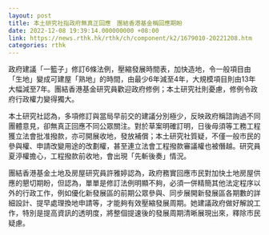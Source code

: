 ```yaml
---
layout: post
title: 本土研究社指政府無真正回應　團結香港基金稱回應期盼
date: 2022-12-08 19:39:14.000000000 +08:00
link: https://news.rthk.hk/rthk/ch/component/k2/1679010-20221208.htm
categories: rthk
---
```


政府建議「一籃子」修訂6條法例，壓縮發展時間表，加快造地，令一般項目由「生地」變成可建屋「熟地」的時間，由最少6年減至4年，大規模項目則由13年大幅減至7年。團結香港基金研究員歡迎政府修例；本土研究社則憂慮，修例令政府行政權力變得獨大。

本土研究社認為，多項修訂與當局早前交的建議分別極少，反映政府稱諮詢過不同團體意見，卻無真正回應不同公眾關注。對於草案明確訂明，日後毋須等工務工程獲立法會批准撥款，亦可開展收地，發放補償；本土研究社質疑，不僅一般市民的參與權、申請改變用途的改劃權，甚至連立法會工程撥款審議權也被僭越。研究員夏渟權擔心，工程撥款前收地，會出現「先斬後奏」情況。

團結香港基金土地及房屋研究員許雅婷認為，政府務實回應市民對加快土地房屋供應的懇切期盼，但認為，單單是修訂法例明顯不夠，必須一併精簡其他法定程序以外的行政工作，例如優化新發展區的前期公眾參與、同步展開新發展區各期數的詳細設計、提早處理換地申請等，才能夠有效壓縮發展周期。她建議政府做好解說工作，特別是提高資訊的透明度，將整個提速後的發展周期清晰展現出來，釋除市民疑慮。
